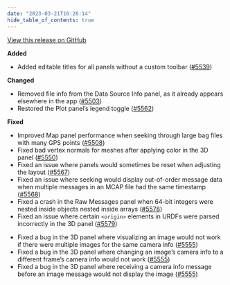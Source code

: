 ```yaml
---
date: "2023-03-21T16:26:14"
hide_table_of_contents: true
---
```

[View this release on GitHub](https://github.com/foxglove/studio/releases/tag/v1.45.0)

**Added**
- Added editable titles for all panels without a custom toolbar ([#5539](https://github.com/foxglove/studio/pull/5539))

**Changed**
- Removed file info from the Data Source Info panel, as it already appears elsewhere in the app ([#5503](https://github.com/foxglove/studio/pull/5503))
- Restored the Plot panel’s legend toggle ([#5562](https://github.com/foxglove/studio/pull/5562))

**Fixed**
- Improved Map panel performance when seeking through large bag files with many GPS points ([#5508](https://github.com/foxglove/studio/pull/5508))
- Fixed bad vertex normals for meshes after applying color in the 3D panel ([#5550](https://github.com/foxglove/studio/pull/5550))
- Fixed an issue where panels would sometimes be reset when adjusting the layout ([#5567](https://github.com/foxglove/studio/pull/5567))
- Fixed an issue where seeking would display out-of-order message data when multiple messages in an MCAP file had the same timestamp ([#5568](https://github.com/foxglove/studio/pull/5568))
- Fixed a crash in the Raw Messages panel when 64-bit integers were nested inside objects nested inside arrays ([#5578](https://github.com/foxglove/studio/pull/5578))
- Fixed an issue where certain `<origin>` elements in URDFs were parsed incorrectly in the 3D panel ([#5579](https://github.com/foxglove/studio/pull/5579))
* Fixed a bug in the 3D panel where visualizing an image would not work if there were multiple images for the same camera info ([#5555](https://github.com/foxglove/studio/pull/5555))
* Fixed a bug in the 3D panel where changing an image’s camera info to a different frame’s camera info would not work ([#5555](https://github.com/foxglove/studio/pull/5555))
* Fixed a bug in the 3D panel where receiving a camera info message before an image message would not display the image ([#5555](https://github.com/foxglove/studio/pull/5555))
